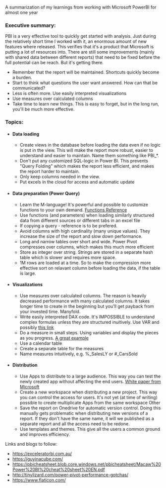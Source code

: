 A summarization of my learnings from working with Microsoft PowerBI for almost one year

### Executive summary:
PBI is a very effective tool to quickly get started with analysis. Just during the relatively short time I worked with it, 
an enormous amount of new features where released. This verifies that it's a product that Microsoft is putting a lot of 
resources into. 
There are still some improvements (mainly with shared data between different reports) that need to be fixed before the 
full potential can be reach. But it's getting there. 

- Remember that the report will be maintained. Shortcuts quickly become a burden.
- Start to think what questions the user want answered. How can that be communicated?
- Less is often more. Use easily interpreted visualizations
- Use measures over calculated columns
- Take time to learn new things. This is easy to forget, but in the long run, you'll be much more effective.

### Topics:
- #### Data loading
  - Create views in the database before loading the data even if no logic is put in the view. This will make the report more robust,
  easier to understand and easier to maintain. Name them something like PBI_*.
  - Don't put any customized SQL-logic in Power BI. This prevents "Query Folding" which makes the report less efficient, and
  makes the report harder to maintain.
  - Only keep columns needed in the view. 
  - Put excels in the cloud for access and automatic update
  
- #### Data preparation (Power Query)
  - Learn the M-language! It's powerful and possible to customize functions to your own demand. [Functions Reference](https://docs.microsoft.com/en-us/powerquery-m/power-query-m-reference)
  - Use functions (and parameters) when loading similarly structured data from different sources or different tabs in an excel file
  - If copying a query - reference is to be prefered.
  - Avoid columns with high cardinality (many unique values). They increase the size of the report and slow down performance.
  - Long and narrow tables over short and wide. Power Pivot compresses over columns, which makes this much more efficient
  - Store as integer over string. Strings are stored in a separate hash table which is slower and requires more space. 
  - 1M rows are loaded at a time. So to make the compression more effective sort on relavant column before loading the data, if the table is large. 
  
- #### Visualizations
  - Use measures over calculated columns. The reason is heavily decreased performance with many calculated columns. It takes longer time to create in the beginning but you'll get payback from your invested time. Manyfold. 
  - Write easily interpreted DAX code. It's IMPOSSIBLE to understand complex formulas unless they are structured inuitively. Use VAR and possibly [this link](https://www.daxformatter.com/)
  - Do a measure in small steps. Using variables and display the pieces as you progress. [A great example](https://exceleratorbi.com.au/how-to-solve-a-complex-dax-problem/)
  - Use a calendar table
  - Create a separate table for the measures
  - Name measures intuitively, e.g. %_SalesLY or #_CarsSold
  
- #### Distribution
  - Use Apps to distribute to a large audience. This way you can test the newly created app without affecting the end users. [White paper from Microsoft](https://aka.ms/pbienterprisedeploy)
  - Create a new workspace when distributing a new project. This way you can control the access for users. It's not yet (at time of writing) possible to create multiplicate Apps from the same workspace
Other
  - Save the report on Onedrive for automatic version control. Doing this manually gets problematic when distributing new versions of a report. If they don't have the same name, it will we published as a separate report and all the access need to be redone. 
  - Use templates and themes. This give all the users a common ground and improves efficiency. 
  
Links and blogs to follow:
- https://exceleratorbi.com.au/
- https://guyinacube.com/
- https://pbicheatsheet.blob.core.windows.net/pbicheatsheet/Macaw%20Power%20BI%20cheat%20sheet%20EN.pdf
- http://tinylizard.com/power-pivot-performance-gotchas/
- https://www.flaticon.com/

